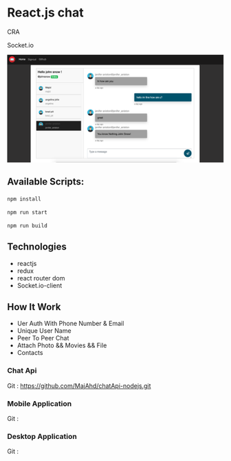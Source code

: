 # React.js chat

CRA

Socket.io

![alt text](./public/img/screen.png)

## Available Scripts:

`npm install`

`npm run start`

`npm run build`

## Technologies

- reactjs
- redux
- react router dom
- Socket.io-client

## How It Work

- Uer Auth With Phone Number & Email
- Unique User Name
- Peer To Peer Chat
- Attach Photo && Movies && File
- Contacts

### Chat Api

Git : https://github.com/MajAhd/chatApi-nodejs.git

### Mobile Application

Git :

### Desktop Application

Git :
